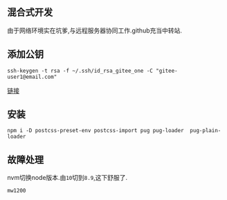 ## 混合式开发

由于网络环境实在坑爹,与远程服务器协同工作.github充当中转站.

## 添加公钥

`ssh-keygen -t rsa -f ~/.ssh/id_rsa_gitee_one -C "gitee-user1@email.com"`

[链接](https://www.jianshu.com/p/d195394f7d2e)

## 安装
`npm i -D postcss-preset-env postcss-import pug pug-loader  pug-plain-loader
`

## 故障处理

nvm切换node版本.由`10`切到`8.9`,这下舒服了.

`mw1200`






